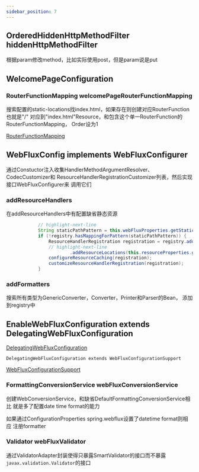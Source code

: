 ```yaml
---
sidebar_position: 7
---
```


## OrderedHiddenHttpMethodFilter hiddenHttpMethodFilter

根据param修改method，比如实际使用post，但是param说是put

## WelcomePageConfiguration

### RouterFunctionMapping welcomePageRouterFunctionMapping

搜索配置的static-locations找index.html，如果存在则创建对应RouterFunction也就是"/"
对应到"index.html"Resource，和包含这个单一RouterFunction的RouterFunctionMapping，
Order设为1

[RouterFunctionMapping](../spring-webflux/RouterFunctionMapping.md)

## WebFluxConfig implements WebFluxConfigurer

通过Constuctor注入收集HandlerMethodArgumentResolver、CodecCustomizer和
ResourceHandlerRegistrationCustomizer列表，然后实现接口WebFluxConfigurer来
调用它们

### addResourceHandlers

在addResourceHandlers中有配置缺省静态资源

```java
			// highlight-next-line
			String staticPathPattern = this.webFluxProperties.getStaticPathPattern();
			if (!registry.hasMappingForPattern(staticPathPattern)) {
				ResourceHandlerRegistration registration = registry.addResourceHandler(staticPathPattern) 
				// highlight-next-line
						.addResourceLocations(this.resourceProperties.getStaticLocations());
				configureResourceCaching(registration);
				customizeResourceHandlerRegistration(registration);
			}
```

### addFormatters

搜索所有类型为GenericConverter，Converter，Printer和Parser的Bean，
添加到registry中

## EnableWebFluxConfiguration extends DelegatingWebFluxConfiguration

[DelegatingWebFluxConfiguration](../spring-webflux/DelegatingWebFluxConfiguration.md)

`DelegatingWebFluxConfiguration extends WebFluxConfigurationSupport`

[WebFluxConfigurationSupport](../spring-webflux/WebFluxConfigurationSupport.md)

### FormattingConversionService webFluxConversionService

创建WebConversionService，和缺省DefaultFormattingConversionService相比
就是多了配置date time format的能力

如果通过ConfigurationProperties spring.webflux设置了datetime format则相应
注册formatter

### Validator webFluxValidator

通过ValidatorAdapter封装使得只暴露SmartValidator的接口而不暴露`javax.validation.Validator`的接口
